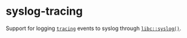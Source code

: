 # syslog-tracing

Support for logging [`tracing`](https://crates.io/crates/tracing) events to
syslog through
[`libc::syslog()`](https://docs.rs/libc/latest/libc/fn.syslog.html).
